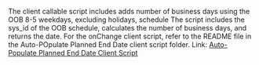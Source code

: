 The client callable script includes adds number of business days using the OOB 8-5 weekdays, excluding holidays, schedule
The script includes the sys_id of the OOB schedule, calculates the number of business days, and returns the date.
For the onChange client script, refer to the README file in the Auto-POpulate Planned End Date client script folder. Link: [Auto-Populate Planned End Date Client Script](/Client-Side%20Components/Client%20Scripts/Auto-Populate%20Planned%20End%20Date/README.md)
